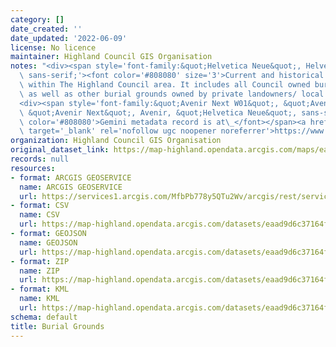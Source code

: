 ```yaml
---
category: []
date_created: ''
date_updated: '2022-06-09'
license: No licence
maintainer: Highland Council GIS Organisation
notes: "<div><span style='font-family:&quot;Helvetica Neue&quot;, Helvetica, Arial,\
  \ sans-serif;'><font color='#808080' size='3'>Current and historical burial grounds\
  \ within The Highland Council area. It includes all Council owned burial grounds\
  \ as well as other burial grounds owned by private landowners/ local trusts.</font></span></div>\n\
  <div><span style='font-family:&quot;Avenir Next W01&quot;, &quot;Avenir Next W00&quot;,\
  \ &quot;Avenir Next&quot;, Avenir, &quot;Helvetica Neue&quot;, sans-serif; font-size:16px;'><font\
  \ color='#808080'>Gemini metadata record is at\_</font></span><a href='https://www.spatialdata.gov.scot/geonetwork/srv/eng/catalog.search#/metadata/d6adca74-0e6d-47c5-a2cc-cb67d4a56a9c'\
  \ target='_blank' rel='nofollow ugc noopener noreferrer'>https://www.spatialdata.gov.scot/geonetwork/srv/eng/catalog.search#/metadata/d6adca74-0e6d-47c5-a2cc-cb67d4a56a9c</a></div>"
organization: Highland Council GIS Organisation
original_dataset_link: https://map-highland.opendata.arcgis.com/maps/eaad9d6c37164f6390d70c58eae5c8e4_0
records: null
resources:
- format: ARCGIS GEOSERVICE
  name: ARCGIS GEOSERVICE
  url: https://services1.arcgis.com/MfbPb778y5QTu2Wv/arcgis/rest/services/BurialGrounds/FeatureServer/0
- format: CSV
  name: CSV
  url: https://map-highland.opendata.arcgis.com/datasets/eaad9d6c37164f6390d70c58eae5c8e4_0.csv?outSR=%7B%22latestWkid%22%3A27700%2C%22wkid%22%3A27700%7D
- format: GEOJSON
  name: GEOJSON
  url: https://map-highland.opendata.arcgis.com/datasets/eaad9d6c37164f6390d70c58eae5c8e4_0.geojson?outSR=%7B%22latestWkid%22%3A27700%2C%22wkid%22%3A27700%7D
- format: ZIP
  name: ZIP
  url: https://map-highland.opendata.arcgis.com/datasets/eaad9d6c37164f6390d70c58eae5c8e4_0.zip?outSR=%7B%22latestWkid%22%3A27700%2C%22wkid%22%3A27700%7D
- format: KML
  name: KML
  url: https://map-highland.opendata.arcgis.com/datasets/eaad9d6c37164f6390d70c58eae5c8e4_0.kml?outSR=%7B%22latestWkid%22%3A27700%2C%22wkid%22%3A27700%7D
schema: default
title: Burial Grounds
---
```

